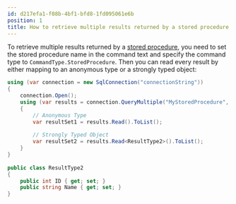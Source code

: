 ```yaml
---
id: d217efa1-f08b-4bf1-bfd8-1fd095061e6b
position: 1
title: How to retrieve multiple results returned by a stored procedure in Dapper?
---
```


To retrieve multiple results returned by a [stored procedure](https://www.learndapper.com/stored-procedures), you need to set the stored procedure name in the command text and specify the command type to `CommandType.StoredProcedure`. Then you can read every result by either mapping to an anonymous type or a strongly typed object:

```csharp
using (var connection = new SqlConnection("connectionString"))
{
    connection.Open();
    using (var results = connection.QueryMultiple("MyStoredProcedure", commandType: CommandType.StoredProcedure))
    {
        // Anonymous Type
        var resultSet1 = results.Read().ToList();
		
        // Strongly Typed Object
        var resultSet2 = results.Read<ResultType2>().ToList();
    }
}
	
public class ResultType2
{
	public int ID { get; set; }
	public string Name { get; set; }
}
```